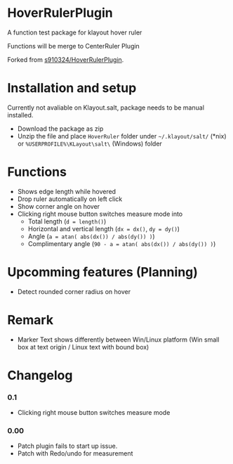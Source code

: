 # HoverRulerPlugin
A function test package for klayout hover ruler

Functions will be merge to CenterRuler Plugin 

Forked from [s910324/HoverRulerPlugin](https://github.com/s910324/HoverRulerPlugin).

# Installation and setup
Currently not avaliable on Klayout.salt, package needs to be manual installed.
* Download the package as zip
* Unzip the file and place `HoverRuler` folder under `~/.klayout/salt/` (*nix) or `%USERPROFILE%\KLayout\salt\` (Windows) folder

# Functions 
* Shows edge length while hovered
* Drop ruler automatically on left click
* Show corner angle on hover
* Clicking right mouse button switches measure mode into
    - Total length (`d = length()`)
    - Horizontal and vertical length (`dx = dx()`, `dy = dy()`)
    - Angle (`a = atan( abs(dx()) / abs(dy()) )`)
    - Complimentary angle (`90 - a = atan( abs(dx()) / abs(dy()) )`)
  
# Upcomming features (Planning)
* Detect rounded corner radius on hover

# Remark
* Marker Text shows differently between Win/Linux platform (Win small box at text origin / Linux text with bound box)

# Changelog
### 0.1
* Clicking right mouse button switches measure mode

### 0.00
* Patch plugin fails to start up issue.
* Patch with Redo/undo for measurement

